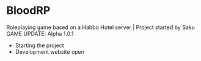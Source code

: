 # BloodRP
Roleplaying game based on a Habbo Hotel server | Project started by Saku<br>
GAME UPDATE: Alpha 1.0.1
- Starting the project<br>
- Development website open<br>

